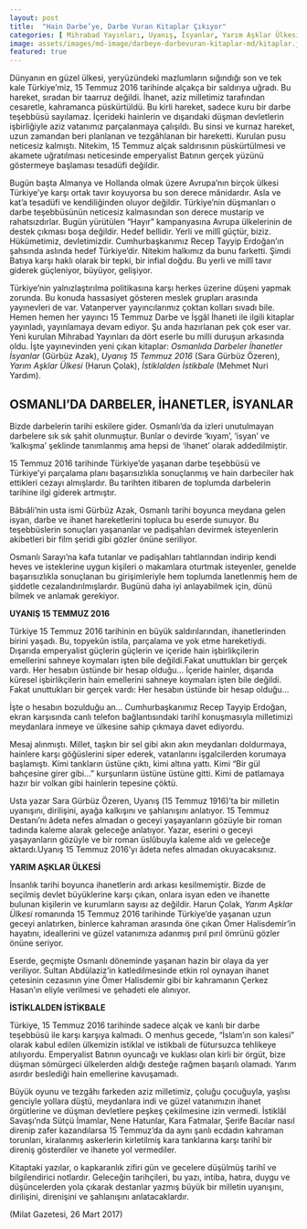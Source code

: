 ```yaml
---
layout: post
title:  "Hain Darbe’ye, Darbe Vuran Kitaplar Çıkıyor"
categories: [ Mihrabad Yayınları, Uyanış, İsyanlar, Yarım Aşklar Ülkesi, İstiklalden İstikbale, ]
image: assets/images/md-image/darbeye-darbevuran-kitaplar-md/kitaplar.jpg 
featured: true
---
```


Dünyanın en güzel ülkesi, yeryüzündeki mazlumların sığındığı son ve tek kale Türkiye’miz, 15 Temmuz 2016 tarihinde alçakça bir saldırıya uğradı. Bu hareket, sıradan bir taarruz değildi. İhanet, aziz milletimiz tarafından cesaretle, kahramanca püskürtüldü. Bu kirli hareket, sadece kuru bir darbe teşebbüsü sayılamaz. İçerideki hainlerin ve dışarıdaki düşman devletlerin işbirliğiyle aziz vatanımız parçalanmaya çalışıldı. Bu sinsi ve kurnaz hareket, uzun zamandan beri planlanan ve tezgâhlanan bir hareketti. Kurulan pusu neticesiz kalmıştı. Nitekim, 15 Temmuz alçak saldırısının püskürtülmesi ve akamete uğratılması neticesinde emperyalist Batının gerçek yüzünü göstermeye başlaması tesadüfi değildir.

Bugün başta Almanya ve Hollanda olmak üzere Avrupa’nın birçok ülkesi Türkiye’ye karşı ortak tavır koyuyorsa bu son derece mânidardır. Asla ve kat’a tesadüfi ve kendiliğinden oluyor değildir. Türkiye’nin düşmanları o darbe teşebbüsünün neticesiz kalmasından son derece mustarip ve rahatsızdırlar. Bugün yürütülen “Hayır” kampanyasına Avrupa ülkelerinin de destek çıkması boşa değildir. Hedef bellidir. Yerli ve millî güçtür, biziz. Hükümetimiz, devletimizdir. Cumhurbaşkanımız Recep Tayyip Erdoğan’ın şahsında aslında hedef Türkiye’dir. Nitekim halkımız da bunu farketti. Şimdi Batıya karşı haklı olarak bir tepki, bir infial doğdu. Bu yerli ve millî tavır giderek güçleniyor, büyüyor, gelişiyor.

Türkiye’nin yalnızlaştırılma politikasına karşı herkes üzerine düşeni yapmak zorunda. Bu konuda hassasiyet gösteren meslek grupları arasında yayınevleri de var. Vatanperver yayıncılarımız çoktan kolları sıvadı bile. Hemen hemen her yayıncı 15 Temmuz Darbe ve İşgâl İhaneti ile ilgili kitaplar yayınladı, yayınlamaya devam ediyor. Şu anda hazırlanan pek çok eser var. Yeni kurulan Mihrabad Yayınları da dört eserle bu milli duruşun arkasında oldu. İşte yayınevinden yeni çıkan kitaplar:  _Osmanlıda Darbeler İhanetler İsyanlar_  (Gürbüz Azak),  _Uyanış 15 Temmuz 2016_  (Sara Gürbüz Özeren),  _Yarım Aşklar Ülkesi_  (Harun Çolak),  _İstiklalden İstikbale_  (Mehmet Nuri Yardım).

## OSMANLI’DA DARBELER, İHANETLER, İSYANLAR

Bizde darbelerin tarihi eskilere gider. Osmanlı’da da izleri unutulmayan darbelere sık sık şahit olunmuştur. Bunlar o devirde ‘kıyam’, ‘isyan’ ve ‘kalkışma’ şeklinde tanımlanmış ama hepsi de ‘ihanet’ olarak addedilmiştir.

15 Temmuz 2016 tarihinde Türkiye’de yaşanan darbe teşebbüsü ve Türkiye’yi parçalama planı başarısızlıkla sonuçlanmış ve hain darbeciler hak ettikleri cezayı almışlardır. Bu tarihten itibaren de toplumda darbelerin tarihine ilgi giderek artmıştır.

Bâbıâli’nin usta ismi Gürbüz Azak, Osmanlı tarihi boyunca meydana gelen isyan, darbe ve ihanet hareketlerini topluca bu eserde sunuyor. Bu teşebbüslerin sonuçları yaşananlar ve padişahları devirmek isteyenlerin akibetleri bir film şeridi gibi gözler önüne seriliyor.

Osmanlı Sarayı’na kafa tutanlar ve padişahları tahtlarından indirip kendi heves ve isteklerine uygun kişileri o makamlara oturtmak isteyenler, genelde başarısızlıkla sonuçlanan bu girişimleriyle hem toplumda lanetlenmiş hem de şiddetle cezalandırılmışlardır. Bugünü daha iyi anlayabilmek için, dünü bilmek ve anlamak gerekiyor.

**UYANIŞ 15 TEMMUZ 2016**

Türkiye 15 Temmuz 2016 tarihinin en büyük saldırılarından, ihanetlerinden birini yaşadı. Bu, topyekûn istila, parçalama ve yok etme hareketiydi. Dışarıda emperyalist güçlerin güçlerin ve içeride hain işbirlikçilerin emellerini sahneye koymaları işten bile değildi.Fakat unuttukları bir gerçek vardı. Her hesabın üstünde bir hesap olduğu… İçeride hainler, dışarıda küresel işbirlikçilerin hain emellerini sahneye koymaları işten bile değildi. Fakat unuttukları bir gerçek vardı: Her hesabın üstünde bir hesap olduğu…

İşte o hesabın bozulduğu an… Cumhurbaşkanımız Recep Tayyip Erdoğan, ekran karşısında canlı telefon bağlantısındaki tarihî konuşmasıyla milletimizi meydanlara inmeye ve ülkesine sahip çıkmaya davet ediyordu.

Mesaj alınmıştı. Millet, taşkın bir sel gibi akın akın meydanları doldurmaya, hainlere karşı göğüslerini siper ederek, vatanlarını işgalcilerden korumaya başlamıştı. Kimi tankların üstüne çıktı, kimi altına yattı. Kimi “Bir gül bahçesine girer gibi…” kurşunların üstüne üstüne gitti. Kimi de patlamaya hazır bir volkan gibi hainlerin tepesine çöktü.

Usta yazar Sara Gürbüz Özeren, Uyanış (15 Temmuz 1916)’ta bir milletin uyanışını, dirilişini, ayağa kalkışını ve şahlanışını anlatıyor. 15 Temmuz Destanı’nı âdeta nefes almadan o geceyi yaşayanların gözüyle bir roman tadında kaleme alarak geleceğe anlatıyor. Yazar, eserini o geceyi yaşayanların gözüyle ve bir roman üslûbuyla kaleme aldı ve geleceğe aktardı.Uyanış 15 Temmuz 2016’yı âdeta nefes almadan okuyacaksınız.

**YARIM AŞKLAR ÜLKESİ**

İnsanlık tarihi boyunca ihanetlerin ardı arkası kesilmemiştir. Bizde de seçilmiş devlet büyüklerine karşı çıkan, onlara isyan eden ve ihanette bulunan kişilerin ve kurumların sayısı az değildir. Harun Çolak,  _Yarım Aşklar Ülkesi_  romanında 15 Temmuz 2016 tarihinde Türkiye’de yaşanan uzun geceyi anlatırken, binlerce kahraman arasında öne çıkan Ömer Halisdemir’in hayatını, ideallerini ve güzel vatanımıza adanmış pırıl pırıl ömrünü gözler önüne seriyor.

Eserde, geçmişte Osmanlı döneminde yaşanan hazin bir olaya da yer veriliyor. Sultan Abdülaziz’in katledilmesinde etkin rol oynayan ihanet çetesinin cezasının yine Ömer Halisdemir gibi bir kahramanın Çerkez Hasan’ın eliyle verilmesi ve şehadeti ele alınıyor.

**İSTİKLALDEN İSTİKBALE**

Türkiye, 15 Temmuz 2016 tarihinde sadece alçak ve kanlı bir darbe teşebbüsü ile karşı karşıya kalmadı. O menhus gecede, “İslam’ın son kalesi” olarak kabul edilen ülkemizin istiklal ve istikbali de fütursuzca tehlikeye atılıyordu. Emperyalist Batının oyuncağı ve kuklası olan kirli bir örgüt, bize düşman sömürgeci ülkelerden aldığı desteğe rağmen başarılı olamadı. Yarım asırdır beslediği hain emellerine kavuşamadı.

Büyük oyunu ve tezgâhı farkeden aziz milletimiz, çoluğu çocuğuyla, yaşlısı genciyle yollara düştü, meydanlara indi ve güzel vatanımızın ihanet örgütlerine ve düşman devletlere peşkeş çekilmesine izin vermedi. İstiklâl Savaşı’nda Sütçü İmamlar, Nene Hatunlar, Kara Fatmalar, Şerife Bacılar nasıl direnip zafer kazandılarsa 15 Temmuz’da da aynı şanlı ecdadın kahraman torunları, kiralanmış askerlerin kirletilmiş kara tanklarına karşı tarihî bir direniş gösterdiler ve ihanete yol vermediler.

Kitaptaki yazılar, o kapkaranlık zifiri gün ve gecelere düşülmüş tarihî ve bilgilendirici notlardır. Geleceğin tarihçileri, bu yazı, intiba, hatıra, duygu ve düşüncelerden yola çıkarak destanlar yazmış büyük bir milletin uyanışını, dirilişini, direnişini ve şahlanışını anlatacaklardır.

(Milat Gazetesi, 26 Mart 2017)